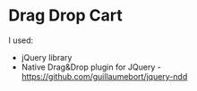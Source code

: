 # Drag Drop Cart

I used:

- jQuery library
- Native Drag&Drop plugin for JQuery -
  https://github.com/guillaumebort/jquery-ndd
